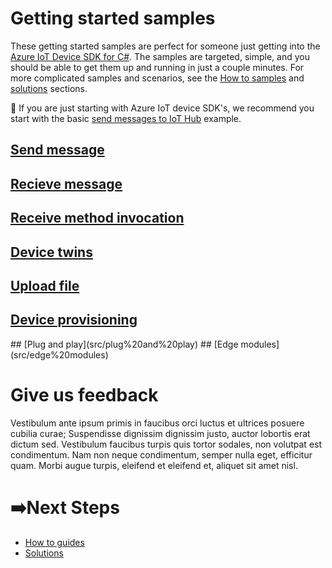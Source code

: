 # Getting started samples

These getting started samples are perfect for someone just getting into the [Azure IoT Device SDK for C#](https://github.com/Azure/azure-iot-sdk-csharp). The samples are targeted, simple, and you should be able to get them up and running in just a couple minutes. For more complicated samples and scenarios, see the [How to samples](#) and [solutions](#) sections.

🌟 If you are just starting with Azure IoT device SDK's, we recommend you start with the basic [send messages to IoT Hub](src/send%20messages) example.

## [Send message](src/send%20messages)

<Description>

## [Recieve message](src/receive%20messages)

<Description>

## [Receive method invocation](src/receive%20method%20invocation)

<Description>

## [Device twins](src/twins)

<Description>

## [Upload file](src/upload%20files)

<Description>

## [Device provisioning](src/device%20provisioning)

<Description>
## [Plug and play](src/plug%20and%20play)

<Description>
## [Edge modules](src/edge%20modules)

<Description>

# Give us feedback

Vestibulum ante ipsum primis in faucibus orci luctus et ultrices posuere cubilia curae; Suspendisse dignissim dignissim justo, auctor lobortis erat dictum sed. Vestibulum faucibus turpis quis tortor sodales, non volutpat est condimentum. Nam non neque condimentum, semper nulla eget, efficitur quam. Morbi augue turpis, eleifend et eleifend et, aliquet sit amet nisl.



# ➡️Next Steps

- [How to guides](src/../../how%20to%20guides)
- [Solutions](src/../../solutions)
